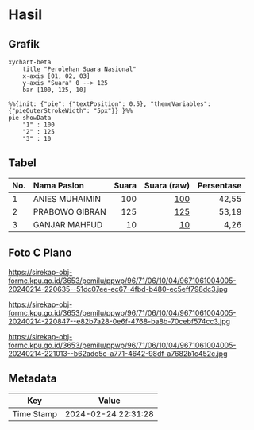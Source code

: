 # Hasil

## Grafik

```mermaid
xychart-beta
    title "Perolehan Suara Nasional"
    x-axis [01, 02, 03]
    y-axis "Suara" 0 --> 125
    bar [100, 125, 10]
```

```mermaid
%%{init: {"pie": {"textPosition": 0.5}, "themeVariables": {"pieOuterStrokeWidth": "5px"}} }%%
pie showData
    "1" : 100
    "2" : 125
    "3" : 10
```

## Tabel

| No. | Nama Paslon    | Suara | Suara (raw) | Persentase |
|:--- |:-------------- | -----:| -----------:| ----------:|
| 1   | ANIES MUHAIMIN | 100   | [100][p-1]  | 42,55      |
| 2   | PRABOWO GIBRAN | 125   | [125][p-2]  | 53,19      |
| 3   | GANJAR MAHFUD  | 10    | [10][p-3]   | 4,26       |


[p-1]: https://github.com/gigit-pemilu/pemilu-2024/blob/main/pilpres/hitung-suara/sub/96-papua-barat-daya/sub/71-kota-sorong/sub/06-sorong-manoi/sub/1004-remu-selatan/sub/005-tps/sub/paslon-1.txt
[p-2]: https://github.com/gigit-pemilu/pemilu-2024/blob/main/pilpres/hitung-suara/sub/96-papua-barat-daya/sub/71-kota-sorong/sub/06-sorong-manoi/sub/1004-remu-selatan/sub/005-tps/sub/paslon-2.txt
[p-3]: https://github.com/gigit-pemilu/pemilu-2024/blob/main/pilpres/hitung-suara/sub/96-papua-barat-daya/sub/71-kota-sorong/sub/06-sorong-manoi/sub/1004-remu-selatan/sub/005-tps/sub/paslon-3.txt

## Foto C Plano

https://sirekap-obj-formc.kpu.go.id/3653/pemilu/ppwp/96/71/06/10/04/9671061004005-20240214-220635--51dc07ee-ec67-4fbd-b480-ec5eff798dc3.jpg

https://sirekap-obj-formc.kpu.go.id/3653/pemilu/ppwp/96/71/06/10/04/9671061004005-20240214-220847--e82b7a28-0e6f-4768-ba8b-70cebf574cc3.jpg

https://sirekap-obj-formc.kpu.go.id/3653/pemilu/ppwp/96/71/06/10/04/9671061004005-20240214-221013--b62ade5c-a771-4642-98df-a7682b1c452c.jpg


## Metadata

| Key        | Value               |
| ---------- | ------------------- |
| Time Stamp | 2024-02-24 22:31:28 |



